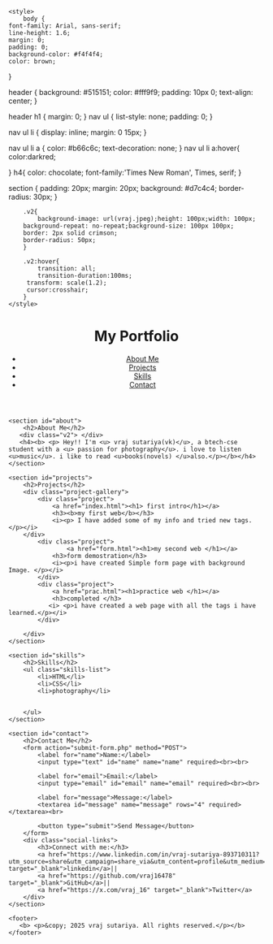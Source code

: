 <!DOCTYPE html>
<html lang="en">
<head>
    <meta charset="UTF-8">
    <meta name="viewport" content="width=device-width, initial-scale=1.0">
    <title>My Portfolio</title>
    
    <style>
        body {
    font-family: Arial, sans-serif;
    line-height: 1.6;
    margin: 0;
    padding: 0;
    background-color: #f4f4f4;
    color: brown;
}

header {
    background: #515151;
    color: #fff9f9;
    padding: 10px 0;
    text-align: center;
}

header h1 {
    margin: 0;
}
nav ul {
    list-style: none;
    padding: 0;
}

nav ul li {
    display: inline;
    margin: 0 15px;
}

nav ul li a {
    color: #b66c6c;
    text-decoration: none;
}
nav ul li a:hover{
    color:darkred;
    
}
h4{
    color: chocolate;
    font-family:'Times New Roman', Times, serif;
}

section {
    padding: 20px;
    margin: 20px;
    background: #d7c4c4;
    border-radius: 30px;
}
    
        .v2{
            background-image: url(vraj.jpeg);height: 100px;width: 100px;
        background-repeat: no-repeat;background-size: 100px 100px;
        border: 2px solid crimson;
        border-radius: 50px;
        }

        .v2:hover{
            transition: all;
            transition-duration:100ms;
         transform: scale(1.2);
         cursor:crosshair;
        }
    </style>
    
</head>
<body>
    <header>
        <h1>My Portfolio</h1>
        <nav id="v">
            <ul>
                <li><a href="#about">About Me</a></li>
                <li><a href="#projects">Projects</a></li>
                <li><a href="#skills">Skills</a></li>
                <li><a href="#contact">Contact</a></li>
            </ul>
        </nav>
    </header>

    <section id="about">
        <h2>About Me</h2>
       <div class="v2"> </div>
       <h4><b> <p> Hey!! I'm <u> vraj sutariya(vk)</u>, a btech-cse student with a <u> passion for photography</u>. i love to listen <u>music</u>. i like to read <u>books(novels) </u>also.</p></b></h4>
    </section>

    <section id="projects">
        <h2>Projects</h2>
        <div class="project-gallery">
            <div class="project">
                <a href="index.html"><h1> first intro</h1></a>
                <h3><b>my first web</b></h3>
                <i><p> I have added some of my info and tried new tags.</p></i>             
        </div>
            <div class="project">
                    <a href="form.html"><h1>my second web </h1></a>
                <h3>form demostration</h3>
                <i><p>i have created Simple form page with background Image. </p></i>
            </div>
            <div class="project">
                <a href="prac.html"><h1>practice web </h1></a>
                <h3>completed </h3>
               <i> <p>i have created a web page with all the tags i have learned.</p></i>
            </div>
           
        </div>
    </section>

    <section id="skills">
        <h2>Skills</h2>
        <ul class="skills-list">
            <li>HTML</li>
            <li>CSS</li>
            <li>photography</li>
        

        </ul>
    </section>

    <section id="contact">
        <h2>Contact Me</h2>
        <form action="submit-form.php" method="POST">
            <label for="name">Name:</label>
            <input type="text" id="name" name="name" required><br><br>

            <label for="email">Email:</label>
            <input type="email" id="email" name="email" required><br><br>

            <label for="message">Message:</label>
            <textarea id="message" name="message" rows="4" required></textarea><br>

            <button type="submit">Send Message</button>
        </form>
        <div class="social-links">
            <h3>Connect with me:</h3>
            <a href="https://www.linkedin.com/in/vraj-sutariya-893710311?utm_source=share&utm_campaign=share_via&utm_content=profile&utm_medium=android_app" target="_blank">linkedin</a>||
            <a href="https://github.com/vraj16478" target="_blank">GitHub</a>||
            <a href="https://x.com/vraj_16" target="_blank">Twitter</a>
        </div>
    </section>

    <footer>
       <b> <p>&copy; 2025 vraj sutariya. All rights reserved.</p></b>
    </footer>
</body>
</html>
